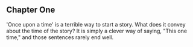 ## Chapter One
'Once upon a time' is a terrible way to start a story. What does it convey about the time of the story? It is simply a clever way of saying, "This one time," and those sentences rarely end well.

